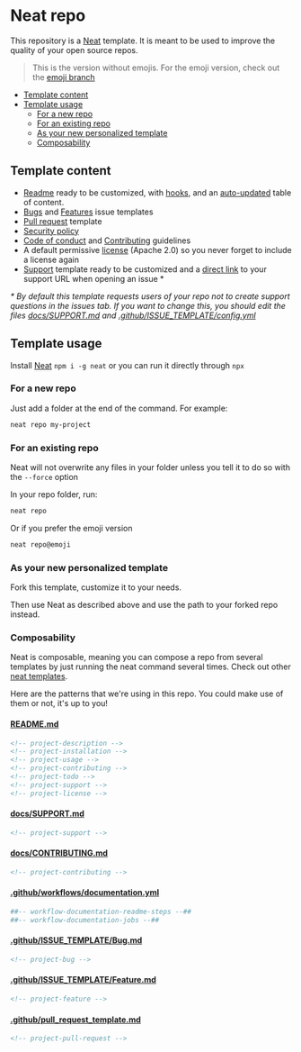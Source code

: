 # Neat repo

This repository is a [Neat](https://github.com/olivr-com/neat) template. It is meant to be used to improve the quality of your open source repos.

> This is the version without emojis. For the emoji version, check out the [emoji branch](https://github.com/olivr-templates/neat-repo/tree/emoji)

<!-- START doctoc generated TOC please keep comment here to allow auto update -->
<!-- DON'T EDIT THIS SECTION, INSTEAD RE-RUN doctoc TO UPDATE -->


- [Template content](#template-content)
- [Template usage](#template-usage)
  - [For a new repo](#for-a-new-repo)
  - [For an existing repo](#for-an-existing-repo)
  - [As your new personalized template](#as-your-new-personalized-template)
  - [Composability](#composability)

<!-- END doctoc generated TOC please keep comment here to allow auto update -->

## Template content

- [Readme](README.tpl.md) ready to be customized, with [hooks](#readme-hooks), and an [auto-updated](.github/workflows/documentation.yml) table of content.
- [Bugs](.github/ISSUE_TEMPLATE/Bug.md) and [Features](.github/ISSUE_TEMPLATE/Feature.md) issue templates
- [Pull request](.github/pull_request_template.md) template
- [Security policy](docs/SECURITY.md)
- [Code of conduct](docs/CODE_OF_CONDUCT.md) and [Contributing](docs/CONTRIBUTING.md) guidelines
- A default permissive [license](LICENSE) (Apache 2.0) so you never forget to include a license again
- [Support](docs/SUPPORT.md) template ready to be customized and a [direct link](.github/ISSUE_TEMPLATE/config.yml) to your support URL when opening an issue \*

_\* By default this template requests users of your repo not to create support questions in the issues tab. If you want to change this, you should edit the files [docs/SUPPORT.md](docs/SUPPORT.md) and [.github/ISSUE_TEMPLATE/config.yml](.github/ISSUE_TEMPLATE/config.yml)_

## Template usage

Install [Neat](https://github.com/olivr-com/neat) `npm i -g neat` or you can run it directly through `npx`

### For a new repo

Just add a folder at the end of the command. For example:

```sh
neat repo my-project
```

### For an existing repo

Neat will not overwrite any files in your folder unless you tell it to do so with the `--force` option

In your repo folder, run:

```sh
neat repo
```

Or if you prefer the emoji version

```sh
neat repo@emoji
```

### As your new personalized template

Fork this template, customize it to your needs.

Then use Neat as described above and use the path to your forked repo instead.

### Composability

Neat is composable, meaning you can compose a repo from several templates by just running the neat command several times.
Check out other [neat templates](https://github.com/search?q=topic%3Aneat-template&type=Repositories).

Here are the patterns that we're using in this repo. You could make use of them or not, it's up to you!

#### [README.md](README.tpl.md)

```md
<!-- project-description -->
<!-- project-installation -->
<!-- project-usage -->
<!-- project-contributing -->
<!-- project-todo -->
<!-- project-support -->
<!-- project-license -->
```

#### [docs/SUPPORT.md](docs/SUPPORT.md)

```md
<!-- project-support -->
```

#### [docs/CONTRIBUTING.md](docs/CONTRIBUTING.md)

```md
<!-- project-contributing -->
```

#### [.github/workflows/documentation.yml](.github/workflows/documentation.yml)

```yml
##-- workflow-documentation-readme-steps --##
##-- workflow-documentation-jobs --##
```

#### [.github/ISSUE_TEMPLATE/Bug.md](.github/ISSUE_TEMPLATE/Bug.md)

```md
<!-- project-bug -->
```

#### [.github/ISSUE_TEMPLATE/Feature.md](.github/ISSUE_TEMPLATE/Feature.md)

```md
<!-- project-feature -->
```

#### [.github/pull_request_template.md](.github/pull_request_template.md)

```md
<!-- project-pull-request -->
```

